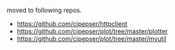 moved to following repos.

* https://github.com/cipepser/httpclient
* https://github.com/cipepser/plot/tree/master/plotter
* https://github.com/cipepser/plot/tree/master/myutil
